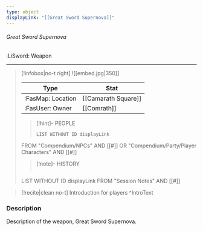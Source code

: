 ```yaml
---
type: object
displayLink: "[[Great Sword Supernova]]"
---
```


###### Great Sword Supernova
<span class="sub2">:LiSword: Weapon</span>
___

> [!infobox|no-t right]
> ![[embed.jpg|350]]
>
> | Type | Stat |
> | ---- | ---- |
> | :FasMap: Location | [[Camarath Square]] |
> | :FasUser: Owner | [[Comrath]] |
>
>>[!hint]- PEOPLE
>>```dataview
>>LIST WITHOUT ID displayLink
>FROM "Compendium/NPCs" AND [[#]] OR "Compendium/Party/Player Characters" AND [[#]]
>
>>[!note]- HISTORY
>>```dataview
>LIST WITHOUT ID displayLink
>FROM "Session Notes" AND [[#]]

> [!recite|clean no-t]
>	Introduction for players
>^IntroText

### Description
Description of the weapon, Great Sword Supernova.